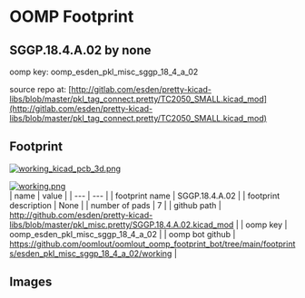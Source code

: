 # OOMP Footprint  
## SGGP.18.4.A.02  by none  
  
oomp key: oomp_esden_pkl_misc_sggp_18_4_a_02  
  
source repo at: [http://gitlab.com/esden/pretty-kicad-libs/blob/master/pkl_tag_connect.pretty/TC2050_SMALL.kicad_mod](http://gitlab.com/esden/pretty-kicad-libs/blob/master/pkl_tag_connect.pretty/TC2050_SMALL.kicad_mod)  
## Footprint  
  
[![working_kicad_pcb_3d.png](working_kicad_pcb_3d_600.png)](working_kicad_pcb_3d.png)  
  
[![working.png](working_600.png)](working.png)  
| name | value | 
| --- | --- | 
| footprint name | SGGP.18.4.A.02 | 
| footprint description | None | 
| number of pads | 7 | 
| github path | http://github.com/esden/pretty-kicad-libs/blob/master/pkl_misc.pretty/SGGP.18.4.A.02.kicad_mod | 
| oomp key | oomp_esden_pkl_misc_sggp_18_4_a_02 | 
| oomp bot github | https://github.com/oomlout/oomlout_oomp_footprint_bot/tree/main/footprints/esden_pkl_misc_sggp_18_4_a_02/working | 
## Images  
